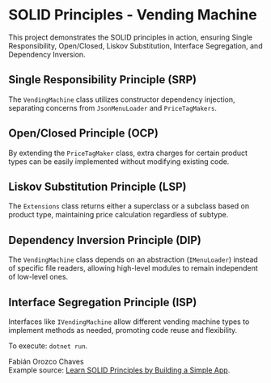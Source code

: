 # SOLID Principles - Vending Machine

This project demonstrates the SOLID principles in action, ensuring Single Responsibility, Open/Closed, Liskov Substitution, Interface Segregation, and Dependency Inversion.

## Single Responsibility Principle (SRP)

The `VendingMachine` class utilizes constructor dependency injection, separating concerns from `JsonMenuLoader` and `PriceTagMakers`.

## Open/Closed Principle (OCP)

By extending the `PriceTagMaker` class, extra charges for certain product types can be easily implemented without modifying existing code.

## Liskov Substitution Principle (LSP)

The `Extensions` class returns either a superclass or a subclass based on product type, maintaining price calculation regardless of subtype.

## Dependency Inversion Principle (DIP)

The `VendingMachine` class depends on an abstraction (`IMenuLoader`) instead of specific file readers, allowing high-level modules to remain independent of low-level ones.

## Interface Segregation Principle (ISP)

Interfaces like `IVendingMachine` allow different vending machine types to implement methods as needed, promoting code reuse and flexibility.

To execute: `dotnet run`.

Fabián Orozco Chaves  
Example source: [Learn SOLID Principles by Building a Simple App](https://medium.com/@hdmdhr/learn-solid-principles-by-building-a-simple-app-2111184df426).
